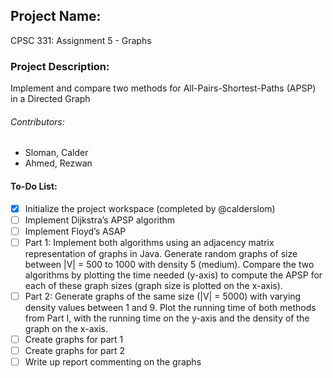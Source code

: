 ## Project Name: 
CPSC 331: Assignment 5 - Graphs

### Project Description:
Implement and compare two methods for All-Pairs-Shortest-Paths (APSP) in a Directed Graph

###### Contributors:
 - Sloman, Calder
 - Ahmed, Rezwan

#### To-Do List:
- [X] Initialize the project workspace (completed by @calderslom)
- [ ] Implement Dijkstra’s APSP algorithm
- [ ] Implement Floyd’s ASAP
- [ ] Part 1: Implement both algorithms using an adjacency matrix representation of graphs in Java. Generate random graphs of size between |V| = 500 to 1000 with density 5 (medium). Compare the two algorithms by plotting the time needed (y-axis) to compute the APSP for each of these graph sizes (graph size is plotted on the x-axis).
- [ ] Part 2: Generate graphs of the same size (|V| = 5000) with varying density values between 1 and 9. Plot the running time of both methods from Part I, with the running time on the y-axis and the density of the graph on the x-axis.
- [ ] Create graphs for part 1
- [ ] Create graphs for part 2
- [ ] Write up report commenting on the graphs